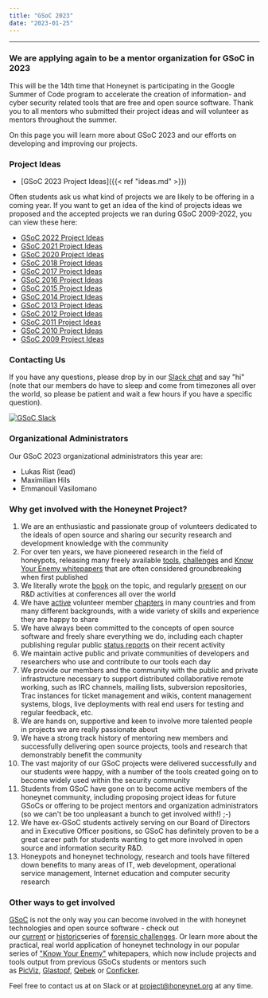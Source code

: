 ```yaml
---
title: "GSoC 2023"
date: "2023-01-25"
---
```


* * *

### We are applying again to be a mentor organization for GSoC in 2023

This will be the 14th time that Honeynet is participating in the Google Summer of Code program to accelerate the creation of information- and cyber security related tools that are free and open source software. Thank you to all mentors who submitted their project ideas and will volunteer as mentors throughout the summer.

On this page you will learn more about GSoC 2023 and our efforts on developing and improving our projects.

### Project Ideas

- [GSoC 2023 Project Ideas]({{< ref "ideas.md" >}})

Often students ask us what kind of projects we are likely to be offering in a coming year. If you want to get an idea of the kind of projects ideas we proposed and the accepted projects we ran during GSoC 2009-2022, you can view these here:

- [GSoC 2022 Project Ideas](/gsoc/gsoc-2022/google-summer-of-code-2022-project-ideas/)
- [GSoC 2021 Project Ideas](/gsoc/gsoc-2021/google-summer-of-code-2021-project-ideas/)  
- [GSoC 2020 Project Ideas](/gsoc/gsoc-2020/google-summer-of-code-2020-project-ideas/)  
- [GSoC 2018 Project Ideas](/gsoc/gsoc-2018/ideas/)
- [GSoC 2017 Project Ideas](/gsoc/gsoc-2017/ideas/)
- [GSoC 2016 Project Ideas](/gsoc/gsoc-2016/ideas/)
- [GSoC 2015 Project Ideas](/gsoc/gsoc-2015/ideas/)
- [GSoC 2014 Project Ideas](/gsoc/gsoc-2014/ideas/)  
- [GSoC 2013 Project Ideas](/gsoc/gsoc-2013/ideas/)
- [GSoC 2012 Project Ideas](/gsoc/gsoc-2012/ideas/)
- [GSoC 2011 Project Ideas](/gsoc/gsoc-2011/ideas/)
- [GSoC 2010 Project Ideas](/gsoc/gsoc-2010/ideas/)
- [GSoC 2009 Project Ideas](/gsoc/gsoc-2009/ideas/)

### Contacting Us

If you have any questions, please drop by in our [Slack chat](//gsoc-slack.honeynet.org/) and say "hi" (note that our members do have to sleep and come from timezones all over the world, so please be patient and wait a few hours if you have a specific question).

[![GSoC Slack](//gsoc-slack.honeynet.org/badge.svg)](//gsoc-slack.honeynet.org/)

### Organizational Administrators

Our GSoC 2023 organizational administrators this year are:

- Lukas Rist (lead)
- Maximilian Hils
- Emmanouil Vasilomano

### Why get involved with the Honeynet Project?

1. We are an enthusiastic and passionate group of volunteers dedicated to the ideals of open source and sharing our security research and development knowledge with the community
2. For over ten years, we have pioneered research in the field of honeypots, releasing many freely available [tools](//www.honeynet.org/project), [challenges](//www.honeynet.org/challenges) and [Know Your Enemy whitepapers](//www.honeynet.org/papers) that are often considered groundbreaking when first published
3. We literally wrote the [book](//old.honeynet.org/book) on the topic, and regularly [present](//old.honeynet.org/speaking/PacSec07_David_Watson_Global_Distributed_Honeynet.pdf) on our R&D activities at conferences all over the world
4. We have [active](//www.honeynet.org/node/371) volunteer member [chapters](//www.honeynet.org/og) in many countries and from many different backgrounds, with a wide variety of skills and experience they are happy to share
5. We have always been committed to the concepts of open source software and freely share everything we do, including each chapter publishing regular public [status reports](//www.honeynet.org/chapter/statusreports) on their recent activity
6. We maintain active public and private communities of developers and researchers who use and contribute to our tools each day
7. We provide our members and the community with the public and private infrastructure necessary to support distributed collaborative remote working, such as IRC channels, mailing lists, subversion repositories, Trac instances for ticket management and wikis, content management systems, blogs, live deployments with real end users for testing and regular feedback, etc.
8. We are hands on, supportive and keen to involve more talented people in projects we are really passionate about
9. We have a strong track history of mentoring new members and successfully delivering open source projects, tools and research that demonstrably benefit the community
10. The vast majority of our GSoC projects were delivered successfully and our students were happy, with a number of the tools created going on to become widely used within the security community
11. Students from GSoC have gone on to become active members of the honeynet community, including proposing project ideas for future GSoCs or offering to be project mentors and organization administrators (so we can't be too unpleasant a bunch to get involved with!) ;-)
12. We have ex-GSoC students actively serving on our Board of Directors and in Executive Officer positions, so GSoC has definitely proven to be a great career path for students wanting to get more involved in open source and information security R&D.
13. Honeypots and honeynet technology, research and tools have filtered down benefits to many areas of IT, web development, operational service management, Internet education and computer security research

### Other ways to get involved

[GSoC](//summerofcode.withgoogle.com/) is not the only way you can become involved in the with honeynet technologies and open source software - check out our [current](//www.honeynet.org/challenges) or [historic](//old.honeynet.org/misc/chall.html)series of [forensic challenges](//www.honeynet.org/challenges). Or learn more about the practical, real world application of honeynet technology in our popular series of ["Know Your Enemy"](//www.honeynet.org/papers) whitepapers, which now include projects and tools output from previous GSoCs students or mentors such as [PicViz](//www.honeynet.org/node/499), [Glastopf](//www.honeynet.org/papers/KYT_glastopf), [Qebek](//www.honeynet.org/papers/KYT_qebek) or [Conficker](//www.honeynet.org/papers/conficker).

Feel free to contact us at on Slack or at [project@honeynet.org](mailto:project@honeynet.org) at any time.
